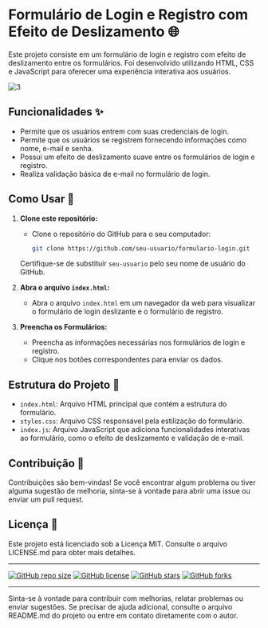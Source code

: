# Formulário de Login e Registro com Efeito de Deslizamento 🌐

Este projeto consiste em um formulário de login e registro com efeito de deslizamento entre os formulários. Foi desenvolvido utilizando HTML, CSS e JavaScript para oferecer uma experiência interativa aos usuários.

![3](https://github.com/thmedu/Sliding-Login-and-Registration-Form/assets/141462806/c59dcc3c-df36-4b18-9b47-599dc8f54ee6)


## Funcionalidades ✨

- Permite que os usuários entrem com suas credenciais de login.
- Permite que os usuários se registrem fornecendo informações como nome, e-mail e senha.
- Possui um efeito de deslizamento suave entre os formulários de login e registro.
- Realiza validação básica de e-mail no formulário de login.

## Como Usar 🚀

1. **Clone este repositório:**
   - Clone o repositório do GitHub para o seu computador:
     ```bash
     git clone https://github.com/seu-usuario/formulario-login.git
     ```
   Certifique-se de substituir `seu-usuario` pelo seu nome de usuário do GitHub.

2. **Abra o arquivo `index.html`:**
   - Abra o arquivo `index.html` em um navegador da web para visualizar o formulário de login deslizante e o formulário de registro.

3. **Preencha os Formulários:**
   - Preencha as informações necessárias nos formulários de login e registro.
   - Clique nos botões correspondentes para enviar os dados.

## Estrutura do Projeto 📁

- `index.html`: Arquivo HTML principal que contém a estrutura do formulário.
- `styles.css`: Arquivo CSS responsável pela estilização do formulário.
- `index.js`: Arquivo JavaScript que adiciona funcionalidades interativas ao formulário, como o efeito de deslizamento e validação de e-mail.

## Contribuição 🤝

Contribuições são bem-vindas! Se você encontrar algum problema ou tiver alguma sugestão de melhoria, sinta-se à vontade para abrir uma issue ou enviar um pull request.

## Licença 📄

Este projeto está licenciado sob a Licença MIT. Consulte o arquivo LICENSE.md para obter mais detalhes.

---

[![GitHub repo size](https://img.shields.io/github/repo-size/seu-usuario/formulario-login)](https://github.com/seu-usuario/formulario-login)
[![GitHub license](https://img.shields.io/github/license/seu-usuario/formulario-login)](https://github.com/seu-usuario/formulario-login/blob/main/LICENSE)
[![GitHub stars](https://img.shields.io/github/stars/seu-usuario/formulario-login?style=social)](https://github.com/seu-usuario/formulario-login/stargazers)
[![GitHub forks](https://img.shields.io/github/forks/seu-usuario/formulario-login?style=social)](https://github.com/seu-usuario/formulario-login/network/members)

---

Sinta-se à vontade para contribuir com melhorias, relatar problemas ou enviar sugestões. Se precisar de ajuda adicional, consulte o arquivo README.md do projeto ou entre em contato diretamente com o autor.
